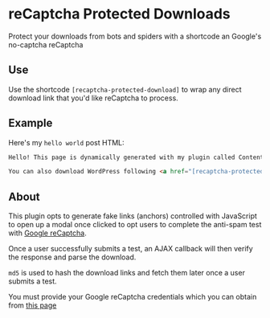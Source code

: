 # reCaptcha Protected Downloads

Protect your downloads from bots and spiders with a shortcode an Google's no-captcha reCaptcha

## Use

Use the shortcode `[recaptcha-protected-download]` to wrap any direct download link that you'd like reCaptcha to process.

## Example

Here's my `hello world` post HTML:

```html
Hello! This page is dynamically generated with my plugin called Content Generator which you can download from <a href="[recaptcha-protected-download]https://my-cdn.tld/static/content-generator.zip[/recaptcha-protected-download]">here</a>.

You can also download WordPress following <a href="[recaptcha-protected-download]https://wordpress.org/latest.zip[/recaptcha-protected-download]">this URL</a>
```

## About

This plugin opts to generate fake links (anchors) controlled with JavaScript to open up a modal once clicked to opt users to complete the anti-spam test with <a href="https://github.com/google/recaptcha/">Google reCaptcha</a>.

Once a user successfully submits a test, an AJAX callback will then verify the response and parse the download.

`md5` is used to hash the download links and fetch them later once a user submits a test.

You must provide your Google reCaptcha credentials which you can obtain from <a href="https://google.com/recaptcha/admin">this page</a>